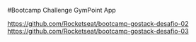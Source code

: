 #Bootcamp Challenge GymPoint App

https://github.com/Rocketseat/bootcamp-gostack-desafio-02
<br />
https://github.com/Rocketseat/bootcamp-gostack-desafio-03
